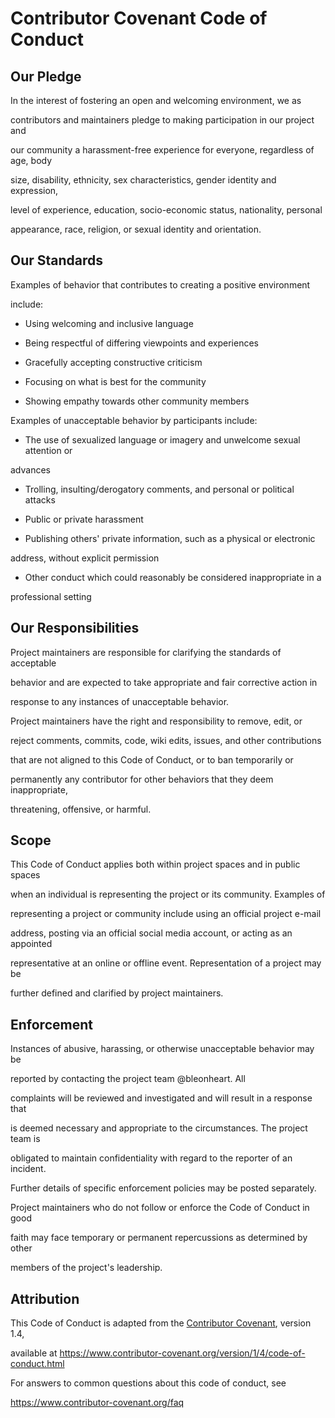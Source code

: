 # Contributor Covenant Code of Conduct

## Our Pledge

In the interest of fostering an open and welcoming environment, we as

contributors and maintainers pledge to making participation in our project and

our community a harassment-free experience for everyone, regardless of age, body

size, disability, ethnicity, sex characteristics, gender identity and expression,

level of experience, education, socio-economic status, nationality, personal

appearance, race, religion, or sexual identity and orientation.

## Our Standards

Examples of behavior that contributes to creating a positive environment

include:

* Using welcoming and inclusive language

* Being respectful of differing viewpoints and experiences

* Gracefully accepting constructive criticism

* Focusing on what is best for the community

* Showing empathy towards other community members


Examples of unacceptable behavior by participants include:

* The use of sexualized language or imagery and unwelcome sexual attention or

 advances

* Trolling, insulting/derogatory comments, and personal or political attacks

* Public or private harassment

* Publishing others' private information, such as a physical or electronic

 address, without explicit permission

* Other conduct which could reasonably be considered inappropriate in a

 professional setting

## Our Responsibilities

Project maintainers are responsible for clarifying the standards of acceptable

behavior and are expected to take appropriate and fair corrective action in

response to any instances of unacceptable behavior.

Project maintainers have the right and responsibility to remove, edit, or

reject comments, commits, code, wiki edits, issues, and other contributions

that are not aligned to this Code of Conduct, or to ban temporarily or

permanently any contributor for other behaviors that they deem inappropriate,

threatening, offensive, or harmful.

## Scope

This Code of Conduct applies both within project spaces and in public spaces

when an individual is representing the project or its community. Examples of

representing a project or community include using an official project e-mail

address, posting via an official social media account, or acting as an appointed

representative at an online or offline event. Representation of a project may be

further defined and clarified by project maintainers.

## Enforcement

Instances of abusive, harassing, or otherwise unacceptable behavior may be

reported by contacting the project team @bleonheart. All

complaints will be reviewed and investigated and will result in a response that

is deemed necessary and appropriate to the circumstances. The project team is

obligated to maintain confidentiality with regard to the reporter of an incident.

Further details of specific enforcement policies may be posted separately.

Project maintainers who do not follow or enforce the Code of Conduct in good

faith may face temporary or permanent repercussions as determined by other

members of the project's leadership.

## Attribution

This Code of Conduct is adapted from the [Contributor Covenant](https://www.contributor-covenant.org), version 1.4,

available at https://www.contributor-covenant.org/version/1/4/code-of-conduct.html

For answers to common questions about this code of conduct, see

https://www.contributor-covenant.org/faq
